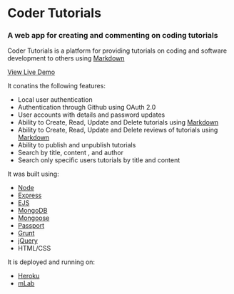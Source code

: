 # Coder Tutorials

### A web app for creating and commenting on coding tutorials

Coder Tutorials is a platform for providing tutorials on coding and software development to others using [Markdown](https://daringfireball.net/projects/markdown/syntax)

[View Live Demo](https://codertutorials.xyz/) 

It conatins the following features:

* Local user authentication
* Authentication through Github using OAuth 2.0
* User accounts with details and password updates
* Ability to Create, Read, Update and Delete tutorials using [Markdown](https://daringfireball.net/projects/markdown/syntax)
* Ability to Create, Read, Update and Delete reviews of tutorials using [Markdown](https://daringfireball.net/projects/markdown/syntax)
* Ability to publish and unpublish tutorials
* Search by title, content , and author
* Search only specific users tutorials by title and content


It was built using:

* [Node](http://nodejs.org/en/)
* [Express](http://expressjs.com/)
* [EJS](http://www.embeddedjs.com/)
* [MongoDB](http://www.mongodb.com/)
* [Mongoose](http://mongoosejs.com/)
* [Passport](http://passportjs.org/)
* [Grunt](http://gruntjs.com/)
* [jQuery](http://jquery.com/)
* HTML/CSS

It is deployed and running on:

* [Heroku](https://www.heroku.com/)
* [mLab](https://mlab.com/)

